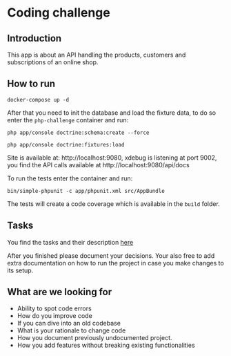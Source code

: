 Coding challenge
========================

Introduction
-------------

This app is about an API handling the products, customers and subscriptions of an online shop.

How to run
-----------

```  
docker-compose up -d
``` 

After that you need to init the database and load the fixture data, to do so enter the `php-challenge` container and run:
``` 
php app/console doctrine:schema:create --force
```

``` 
php app/console doctrine:fixtures:load
```


Site is available at: http://localhost:9080, xdebug is listening at port 9002, you find the API calls available at http://localhost:9080/api/docs 


To run the tests enter the container and run:

`bin/simple-phpunit -c app/phpunit.xml src/AppBundle`

The tests will create a code coverage which is available in the `build` folder. 

Tasks
-----
You find the tasks and their description [here](src/AppBundle/Resources/doc/challenges/index.md)

After you finished please document your decisions. Your also free to add extra documentation
on how to run the project in case you make changes to its setup.


What are we looking for
------------------------

- Ability to spot code errors
- How do you improve code
- If you can dive into an old codebase
- What is your rationale to change code
- How you document previously undocumented project.
- How you add features without breaking existing functionalities 
